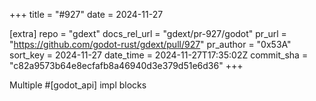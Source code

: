 +++
title = "#927"
date = 2024-11-27

[extra]
repo = "gdext"
docs_rel_url = "gdext/pr-927/godot"
pr_url = "https://github.com/godot-rust/gdext/pull/927"
pr_author = "0x53A"
sort_key = 2024-11-27
date_time = 2024-11-27T17:35:02Z
commit_sha = "c82a9573b64e8ecfafb8a46940d3e379d51e6d36"
+++

Multiple #[godot_api] impl blocks
